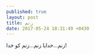 ```yaml
---
published: true
layout: post
title: زنم
date: 2017-05-24 18:31:49 +0430
---
```


زنم...خدایا زنم...زنم کو خدا!
